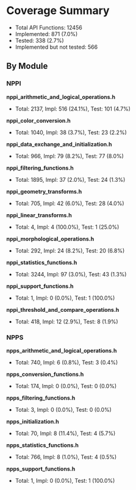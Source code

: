 # Coverage Summary

- Total API Functions: 12456
- Implemented: 871 (7.0%)
- Tested: 338 (2.7%)
- Implemented but not tested: 566

## By Module

### NPPI

**nppi_arithmetic_and_logical_operations.h**
- Total: 2137, Impl: 516 (24.1%), Test: 101 (4.7%)

**nppi_color_conversion.h**
- Total: 1040, Impl: 38 (3.7%), Test: 23 (2.2%)

**nppi_data_exchange_and_initialization.h**
- Total: 966, Impl: 79 (8.2%), Test: 77 (8.0%)

**nppi_filtering_functions.h**
- Total: 1895, Impl: 37 (2.0%), Test: 24 (1.3%)

**nppi_geometry_transforms.h**
- Total: 705, Impl: 42 (6.0%), Test: 28 (4.0%)

**nppi_linear_transforms.h**
- Total: 4, Impl: 4 (100.0%), Test: 1 (25.0%)

**nppi_morphological_operations.h**
- Total: 292, Impl: 24 (8.2%), Test: 20 (6.8%)

**nppi_statistics_functions.h**
- Total: 3244, Impl: 97 (3.0%), Test: 43 (1.3%)

**nppi_support_functions.h**
- Total: 1, Impl: 0 (0.0%), Test: 1 (100.0%)

**nppi_threshold_and_compare_operations.h**
- Total: 418, Impl: 12 (2.9%), Test: 8 (1.9%)

### NPPS

**npps_arithmetic_and_logical_operations.h**
- Total: 740, Impl: 6 (0.8%), Test: 3 (0.4%)

**npps_conversion_functions.h**
- Total: 174, Impl: 0 (0.0%), Test: 0 (0.0%)

**npps_filtering_functions.h**
- Total: 3, Impl: 0 (0.0%), Test: 0 (0.0%)

**npps_initialization.h**
- Total: 70, Impl: 8 (11.4%), Test: 4 (5.7%)

**npps_statistics_functions.h**
- Total: 766, Impl: 8 (1.0%), Test: 4 (0.5%)

**npps_support_functions.h**
- Total: 1, Impl: 0 (0.0%), Test: 1 (100.0%)
